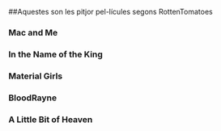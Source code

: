 ##Aquestes son les pitjor pel-lícules segons RottenTomatoes
### Mac and Me
### In the Name of the King
### Material Girls
### BloodRayne
### A Little Bit of Heaven
